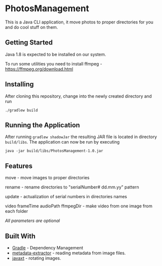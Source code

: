 # PhotosManagement

This is a Java CLI application, it move photos to proper directories for you and do cool stuff on them.

## Getting Started

Java 1.8 is expected to be installed on our system.

To run some utilities you need to install ffmpeg - https://ffmpeg.org/download.html

## Installing

After cloning this repository, change into the newly created directory and run

```
./gradlew build
```

## Running the Application

After running `gradlew shadowJar` the resulting JAR file is located in directory `build/libs`.
The application can now be run by executing

```
java -jar build/libs/PhotosManagement-1.0.jar
```

## Features

move - move images to proper directories

rename - rename directories to "serialNumber# dd.mm.yy" pattern

update - actualization of serial numbers in directories names

video frameTime audioPath ffmpegDir - make video from one image from each folder


*All parameters are optional*

## Built With

* [Gradle](https://gradle.org) - Dependency Management
* [metadata-extractor](https://github.com/drewnoakes/metadata-extractor) -  reading metadata from image files.
* [javaxt](https://mvnrepository.com/artifact/javaxt/javaxt-core/1.7.8) - rotating images.
